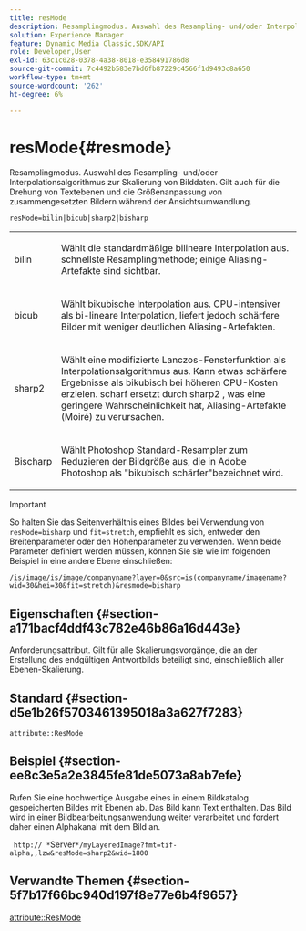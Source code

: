 ```yaml
---
title: resMode
description: Resamplingmodus. Auswahl des Resampling- und/oder Interpolationsalgorithmus zur Skalierung von Bilddaten. Gilt auch für die Drehung von Textebenen und die Größenanpassung von zusammengesetzten Bildern während der Ansichtsumwandlung.
solution: Experience Manager
feature: Dynamic Media Classic,SDK/API
role: Developer,User
exl-id: 63c1c028-0378-4a38-8018-e358491786d8
source-git-commit: 7c4492b583e7bd6fb87229c4566f1d9493c8a650
workflow-type: tm+mt
source-wordcount: '262'
ht-degree: 6%

---
```


# resMode{#resmode}

Resamplingmodus. Auswahl des Resampling- und/oder Interpolationsalgorithmus zur Skalierung von Bilddaten. Gilt auch für die Drehung von Textebenen und die Größenanpassung von zusammengesetzten Bildern während der Ansichtsumwandlung.

`resMode=bilin|bicub|sharp2|bisharp`

<table id="table_FD658AC521E24EB9ADBB87F98549BC3B"> 
 <tbody> 
  <tr> 
   <td colname="col1"> <p> <span class="codeph"> bilin </span> </p> </td> 
   <td colname="col2"> <p>Wählt die standardmäßige bilineare Interpolation aus. schnellste Resamplingmethode; einige Aliasing-Artefakte sind sichtbar. </p> </td> 
  </tr> 
  <tr> 
   <td colname="col1"> <p> <span class="codeph"> bicub </span> </p> </td> 
   <td colname="col2"> <p>Wählt bikubische Interpolation aus. CPU-intensiver als bi-lineare Interpolation, liefert jedoch schärfere Bilder mit weniger deutlichen Aliasing-Artefakten. </p> </td> 
  </tr> 
  <tr> 
   <td colname="col1"> <p> <span class="codeph"> sharp2 </span> </p> </td> 
   <td colname="col2"> <p>Wählt eine modifizierte Lanczos-Fensterfunktion als Interpolationsalgorithmus aus. Kann etwas schärfere Ergebnisse als bikubisch bei höheren CPU-Kosten erzielen. <span class="codeph"> scharf </span> ersetzt durch <span class="codeph"> sharp2 </span>, was eine geringere Wahrscheinlichkeit hat, Aliasing-Artefakte (Moiré) zu verursachen. </p> </td> 
  </tr> 
  <tr> 
   <td colname="col1"> <p> <span class="codeph"> Bischarp </span> </p> </td> 
   <td colname="col2"> <p>Wählt Photoshop Standard-Resampler zum Reduzieren der Bildgröße aus, die in Adobe Photoshop als "bikubisch schärfer"bezeichnet wird. </p> </td> 
  </tr> 
 </tbody> 
</table>

>[!IMPORTANT]
>
>So halten Sie das Seitenverhältnis eines Bildes bei Verwendung von `resMode=bisharp` und `fit=stretch`, empfiehlt es sich, entweder den Breitenparameter oder den Höhenparameter zu verwenden. Wenn beide Parameter definiert werden müssen, können Sie sie wie im folgenden Beispiel in eine andere Ebene einschließen:
>
>`/is/image/is/image/companyname?layer=0&src=is(companyname/imagename?wid=30&hei=30&fit=stretch)&resmode=bisharp`

## Eigenschaften {#section-a171bacf4ddf43c782e46b86a16d443e}

Anforderungsattribut. Gilt für alle Skalierungsvorgänge, die an der Erstellung des endgültigen Antwortbilds beteiligt sind, einschließlich aller Ebenen-Skalierung.

## Standard {#section-d5e1b26f5703461395018a3a627f7283}

`attribute::ResMode`

## Beispiel {#section-ee8c3e5a2e3845fe81de5073a8ab7efe}

Rufen Sie eine hochwertige Ausgabe eines in einem Bildkatalog gespeicherten Bildes mit Ebenen ab. Das Bild kann Text enthalten. Das Bild wird in einer Bildbearbeitungsanwendung weiter verarbeitet und fordert daher einen Alphakanal mit dem Bild an.

` http:// *`Server`*/myLayeredImage?fmt=tif-alpha,,lzw&resMode=sharp2&wid=1800`

## Verwandte Themen {#section-5f7b17f66bc940d197f8e77e6b4f9657}

[attribute::ResMode](../../../../../is-api/image-catalog/image-serving-api-ref/c-image-catalog-reference/c-attributes-reference/r-is-cat-resmode.md#reference-609095ef568743a086f28d87c54dafa2)
